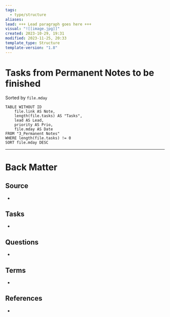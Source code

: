 ```yaml
---
tags:
  - type/structure
aliases: 
lead: +++ Lead paragraph goes here +++
visual: "![[image.jpg]]"
created: 2023-10-29, 19:31
modified: 2023-11-25, 20:33
template_type: Structure
template-version: "1.8"
---
```


# Tasks from Permanent Notes to be finished

<!-- Main STRUCTURE of my content -->
Sorted by `file.mday`
```dataview
TABLE WITHOUT ID
	file.link AS Note,
	length(file.tasks) AS "Tasks",
	lead AS Lead,
	priority AS Prio,
	file.mday AS Date
FROM "3_Permanent Notes" 
WHERE length(file.tasks) != 0
SORT file.mday DESC
```


---
# Back Matter
## Source
<!-- Always keep a link to the source. --> 
- 

## Tasks
<!-- What remains to be done with this note? --> 
- 

## Questions
<!-- What remains for you to consider? --> 
- 

## Terms
<!-- Links to definition pages -->
- 

## References
<!-- Links to pages not referenced in the content -->
- 